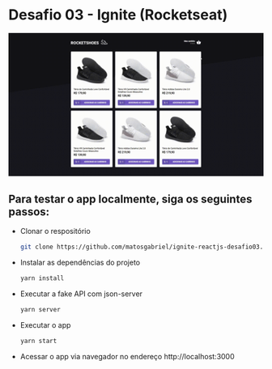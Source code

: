 # Desafio 03 - Ignite (Rocketseat)

<div align='center'>
  <img src='./github_assets/web-preview.gif' alt='demo-web'>
</div>

## Para testar o app localmente, siga os seguintes passos:

- Clonar o respositório
  ```bash
  git clone https://github.com/matosgabriel/ignite-reactjs-desafio03.git
  ```
- Instalar as dependências do projeto
  ```bash
  yarn install
  ```
- Executar a fake API com json-server
  ```bash
  yarn server
  ```
- Executar o app
  ```bash
  yarn start
  ```
- Acessar o app via navegador no endereço http://localhost:3000
